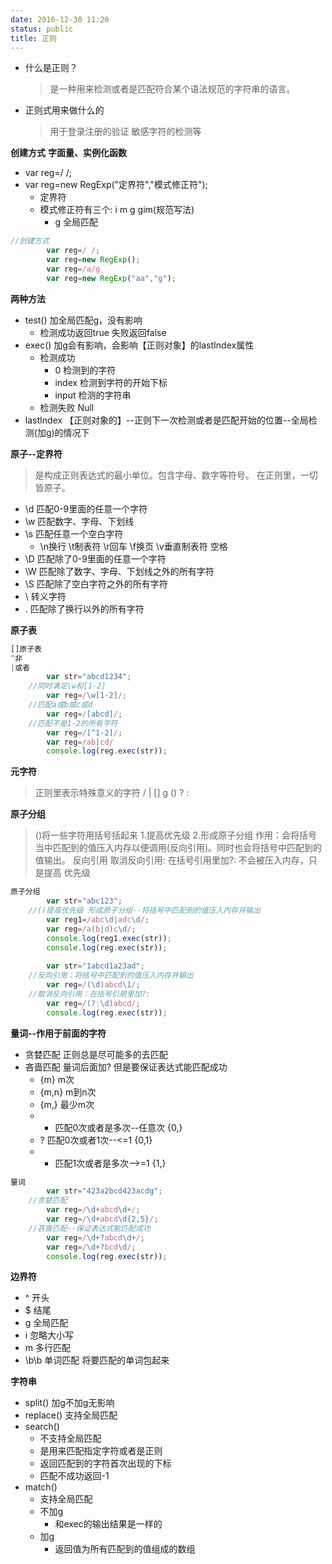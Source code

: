 ```yaml
---
date: 2016-12-30 11:20
status: public
title: 正则
---
```


* 什么是正则？
    > 是一种用来检测或者是匹配符合某个语法规范的字符串的语言。
* 正则式用来做什么的
    > 用于登录注册的验证
    > 敏感字符的检测等
    
**创建方式**
**字面量、实例化函数**
* var reg=/ /;
* var reg=new RegExp("定界符","模式修正符");
    * 定界符
    * 模式修正符有三个: i m g   gim(规范写法)
        * g 全局匹配
```javascript
//创建方式	
		var reg=/ /;
		var reg=new RegExp();
		var reg=/a/g
		var reg=new RegExp("aa","g");
```

**两种方法**
* test()  加全局匹配g，没有影响
    * 检测成功返回true  失败返回false
* exec()  加g会有影响，会影响【正则对象】的lastIndex属性
    * 检测成功
        *  0 检测到的字符 
        *  index 检测到字符的开始下标
        *  input 检测的字符串
    * 检测失败 Null
* lastIndex  【正则对象的】--正则下一次检测或者是匹配开始的位置--全局检测(加g)的情况下
    
**原子--定界符**
> 是构成正则表达式的最小单位。包含字母、数字等符号。
在正则里，一切皆原子。
* \d 匹配0-9里面的任意一个字符
* \w 匹配数字、字母、下划线
* \s 匹配任意一个空白字符
    * \n换行 \t制表符 \r回车 \f换页 \v垂直制表符 空格
* \D 匹配除了0-9里面的任意一个字符
* \W 匹配除了数字、字母、下划线之外的所有字符
* \S 匹配除了空白字符之外的所有字符
* \ 转义字符
* . 匹配除了换行以外的所有字符

**原子表**
```javascript
[]原子表
^非 
|或者
		var str="abcd1234";
	//同时满足\w和[1-2]
		var reg=/\w[1-2]/;
	//匹配a或b或c或d
		var reg=/[abcd]/;
	//匹配不是1-2的所有字符
		var reg=/[^1-2]/;
		var reg=/ab|cd/
		console.log(reg.exec(str));
```
**元字符**
> 正则里表示特殊意义的字符 / | [] g () ? :

**原子分组**
> ()将一些字符用括号括起来
1.提高优先级 2.形成原子分组
作用：会将括号当中匹配到的值压入内存以便调用(反向引用)。同时也会将括号中匹配到的值输出。
反向引用
取消反向引用: 在括号引用里加?: 不会被压入内存，只是提高 优先级

```javascript
原子分组
		var str="abc123";
	//()提高优先级 形成原子分组--将括号中匹配到的值压入内存并输出
		var reg1=/abc\d|adc\d/;
		var reg=/a(b|d)c\d/;
		console.log(reg1.exec(str));
		console.log(reg.exec(str));
		
		var str="1abcd1a23ad";
	//反向引用：将括号中匹配到的值压入内存并输出
		var reg=/(\d)abcd\1/;
	//取消反向引用：在括号引用里加?:
		var reg=/(?:\d)abcd/;
		console.log(reg.exec(str));
```

**量词--作用于前面的字符**
* 贪婪匹配 正则总是尽可能多的去匹配
* 吝啬匹配 量词后面加? 但是要保证表达式能匹配成功
    * {m} m次
    * {m,n} m到n次
    * {m,}  最少m次
    * * 匹配0次或者是多次--任意次 {0,}
    * ? 匹配0次或者1次--<=1   {0,1}
    * + 匹配1次或者是多次-->=1  {1,}
```javascript
量词
		var str="423a2bcd423acdg";
	//贪婪匹配
		var reg=/\d+abcd\d+/;
		var reg=/\d+abcd\d{2,5}/;
	//吝啬匹配--保证表达式能匹配成功
		var reg=/\d+?abcd\d+/;
		var reg=/\d+?bcd\d/;
		console.log(reg.exec(str));  
```    
**边界符**
* ^ 开头
* $ 结尾
* g 全局匹配
* i 忽略大小写
* m 多行匹配
* \b\b 单词匹配 将要匹配的单词包起来

**字符串**
* split()  加g不加g无影响
* replace() 支持全局匹配
* search()  
    * 不支持全局匹配
    * 是用来匹配指定字符或者是正则
    * 返回匹配到的字符首次出现的下标
    * 匹配不成功返回-1
* match()
    * 支持全局匹配
    * 不加g
        * 和exec的输出结果是一样的
    * 加g
        * 返回值为所有匹配到的值组成的数组
